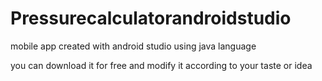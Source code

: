 # Pressurecalculatorandroidstudio
mobile app created with android studio using java language 

you can download it for free and modify it according to your taste or idea
